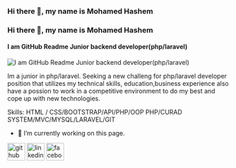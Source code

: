 ### Hi there 👋, my name is Mohamed Hashem
### Hi there 👋, my name is Mohamed Hashem
#### I am GitHub Readme Junior backend developer(php/laravel)
![I am GitHub Readme Junior backend developer(php/laravel)](https://scontent.fruh5-1.fna.fbcdn.net/v/t1.6435-9/116132303_1466486023542939_970699948866702171_n.jpg?_nc_cat=108&ccb=1-7&_nc_sid=5f2048&_nc_ohc=REVEwRSgxBIQ7kNvgEUY1Lg&_nc_ht=scontent.fruh5-1.fna&oh=00_AYA_xdyOZmKTm36kXaY2ZvK3Ot44o-2YGq_kKw6xvlF6uQ&oe=66827138)

Im a junior in php/laravel. Seeking a new challeng for php/laravel developer position that utilizes my technical skills,
education,business experience also have a possion to work in a competitive environment to do my best and cope up with
new technologies.

Skills:  HTML / CSS/BOOTSTRAP/API/PHP/OOP PHP/CURAD SYSTEM/MVC/MYSQL/LARAVEL/GIT

- 🔭 I’m currently working on this page. 


[<img src='https://cdn.jsdelivr.net/npm/simple-icons@3.0.1/icons/github.svg' alt='github' height='40'>](https://github.com/https://github.com/mohamedhashemm/mohamedhashemm/tree/main)  [<img src='https://cdn.jsdelivr.net/npm/simple-icons@3.0.1/icons/linkedin.svg' alt='linkedin' height='40'>](https://www.linkedin.com/in/https://www.linkedin.com/in/mohamed-hashem28//)  [<img src='https://cdn.jsdelivr.net/npm/simple-icons@3.0.1/icons/facebook.svg' alt='facebook' height='40'>](https://www.facebook.com/https://www.facebook.com/abohashem.elestora)  




